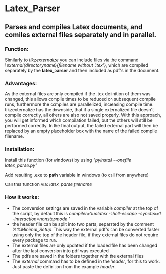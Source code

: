 # Latex_Parser
## Parses and compiles Latex documents, and comiles external files separately and in parallel. 

### Function: 
Similarly to *tikzexternalize* you can include files via the command *\external{directoryname}{filename without '.tex'}*, which are compiled separately by the **latex_parser** and then included as pdf's in the document. 

### Advantages:
As the external files are only compiled if the .tex definition of them was changed, this allows compile times to be reduced on subsequent compile runs, furthermore the compiles are parallelized, increasing compile time. tikzexternalize has the downside, that if a single externalized file doesn't compile correctly, all others are also not saved properly. With this approach, you will get informed which compilation failed, but the others will still be performed correctly. In the final output, the failed external part will then be replaced by an empty placeholder box with the name of the failed compile filename. 

### Installation:
Install this function (for windows) by using *"pyinstall --onefile latex_parse.py"*

Add resulting .exe to **path** variable in windows (to call from anywhere)

Call this function via: *latex_parse filename*

### How it works:
* The conversion settings are saved in the variable *compiler* at the top of the script, by default this is *compiler='lualatex -shell-escape -synctex=1 -interaction=nonstopmode '*
* the header file can be split into two parts, separated by the comment *%%Minimal_Setup*. This way the external pdf's can be converted faster using only the top of the header file, if they external files do not require every package to run. 
* The external files are only updated if the loaded file has been changed after the last conversion into pdf was executed
* The pdfs are saved in the folders together with the external files
* The *external* command has to be defined in the *header*, for this to work. Just paste the definition from the example *header*.
